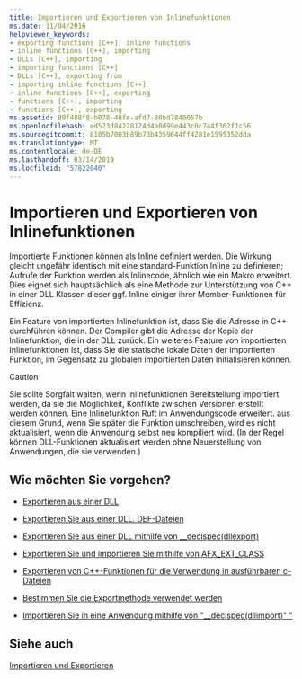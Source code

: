 ```yaml
---
title: Importieren und Exportieren von Inlinefunktionen
ms.date: 11/04/2016
helpviewer_keywords:
- exporting functions [C++], inline functions
- inline functions [C++], importing
- DLLs [C++], importing
- importing functions [C++]
- DLLs [C++], exporting from
- importing inline functions [C++]
- inline functions [C++], exporting
- functions [C++], importing
- functions [C++], exporting
ms.assetid: 89f488f8-b078-40fe-afd7-80bd7840057b
ms.openlocfilehash: ed523d84228124d4a8d99e443c0c744f362f1c56
ms.sourcegitcommit: 8105b7003b89b73b4359644ff4281e1595352dda
ms.translationtype: MT
ms.contentlocale: de-DE
ms.lasthandoff: 03/14/2019
ms.locfileid: "57822040"
---
```

# <a name="importing-and-exporting-inline-functions"></a>Importieren und Exportieren von Inlinefunktionen

Importierte Funktionen können als Inline definiert werden. Die Wirkung gleicht ungefähr identisch mit eine standard-Funktion Inline zu definieren; Aufrufe der Funktion werden als Inlinecode, ähnlich wie ein Makro erweitert. Dies eignet sich hauptsächlich als eine Methode zur Unterstützung von C++ in einer DLL Klassen dieser ggf. Inline einiger ihrer Member-Funktionen für Effizienz.

Ein Feature von importierten Inlinefunktion ist, dass Sie die Adresse in C++ durchführen können. Der Compiler gibt die Adresse der Kopie der Inlinefunktion, die in der DLL zurück. Ein weiteres Feature von importierten Inlinefunktionen ist, dass Sie die statische lokale Daten der importierten Funktion, im Gegensatz zu globalen importierten Daten initialisieren können.

> [!CAUTION]
>  Sie sollte Sorgfalt walten, wenn Inlinefunktionen Bereitstellung importiert werden, da sie die Möglichkeit, Konflikte zwischen Versionen erstellt werden können. Eine Inlinefunktion Ruft im Anwendungscode erweitert. aus diesem Grund, wenn Sie später die Funktion umschreiben, wird es nicht aktualisiert, wenn die Anwendung selbst neu kompiliert wird. (In der Regel können DLL-Funktionen aktualisiert werden ohne Neuerstellung von Anwendungen, die sie verwenden.)

## <a name="what-do-you-want-to-do"></a>Wie möchten Sie vorgehen?

- [Exportieren aus einer DLL](exporting-from-a-dll.md)

- [Exportieren Sie aus einer DLL. DEF-Dateien](exporting-from-a-dll-using-def-files.md)

- [Exportieren Sie aus einer DLL mithilfe von __declspec(dllexport)](exporting-from-a-dll-using-declspec-dllexport.md)

- [Exportieren Sie und importieren Sie mithilfe von AFX_EXT_CLASS](exporting-and-importing-using-afx-ext-class.md)

- [Exportieren von C++-Funktionen für die Verwendung in ausführbaren c-Dateien](exporting-cpp-functions-for-use-in-c-language-executables.md)

- [Bestimmen Sie die Exportmethode verwendet werden](determining-which-exporting-method-to-use.md)

- [Importieren Sie in eine Anwendung mithilfe von "__declspec(dllimport)" "](importing-into-an-application-using-declspec-dllimport.md)

## <a name="see-also"></a>Siehe auch

[Importieren und Exportieren](importing-and-exporting.md)

